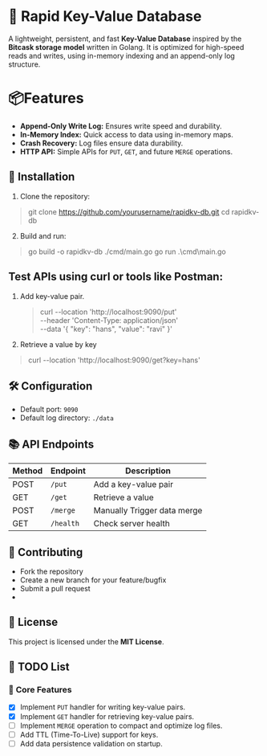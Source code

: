 # 🚀 Rapid Key-Value Database

A lightweight, persistent, and fast **Key-Value Database** inspired by the **Bitcask storage model** written in Golang. It is optimized for high-speed reads and writes, using in-memory indexing and an append-only log structure.

# 📦Features

-   **Append-Only Write Log:** Ensures write speed and durability.
-   **In-Memory Index:** Quick access to data using in-memory maps.
-   **Crash Recovery:** Log files ensure data durability.
-   **HTTP API:** Simple APIs for `PUT`, `GET`, and future `MERGE` operations.

## 🔧 **Installation**
1. Clone the repository:
> git clone https://github.com/yourusername/rapidkv-db.git
> cd rapidkv-db
2. Build and run:
> go build -o rapidkv-db ./cmd/main.go 
> go run .\cmd\main.go

## Test APIs using **curl** or tools like **Postman**:
1.  Add key-value pair.
	> curl --location 'http://localhost:9090/put' \
--header 'Content-Type: application/json' \
--data '{
    "key": "hans",
    "value": "ravi"
}'

2. Retrieve a value by key
> curl --location 'http://localhost:9090/get?key=hans'

## 🛠️ **Configuration**
-   Default port: `9090`
-   Default log directory: `./data`

## 📚 **API Endpoints**

| Method | Endpoint | Description |
| -------| -----------| -------|
| POST   | `/put`|Add a key-value pair
| GET| `/get`| Retrieve a value
| POST| `/merge`| Manually Trigger data merge
| GET| `/health`| Check server health

## 👥 **Contributing**

-   Fork the repository
-   Create a new branch for your feature/bugfix
-   Submit a pull request
- 
## 📝 **License**

This project is licensed under the **MIT License**.


## 🚀 **TODO List**

### 🔨 **Core Features**

- [x] Implement `PUT` handler for writing key-value pairs.
- [x]  Implement `GET` handler for retrieving key-value pairs.
- [ ]  Implement `MERGE` operation to compact and optimize log files.
- [ ]  Add TTL (Time-To-Live) support for keys.
- [ ]  Add data persistence validation on startup.